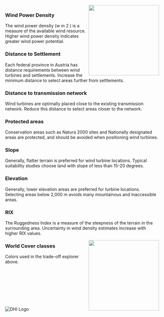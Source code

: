 <div style="width: 100%;"><img style="width:230px; float:right;" src="data/gtif/images/legends/REP1.png"></img></div>

### Wind Power Density
The wind power density (w m 2 ) is a measure of the available wind resource. Higher wind power density
indicates greater wind power potential.


### Distance to Settlement
Each federal province in Austria has distance requirements between wind turbines and settlements.
Increase the minimum distance to select areas further from settlements.


### Distance to transmission network
Wind turbines are optimally placed close to the existing transmission network. Reduce this distance to
select areas closer to the network.


### Protected areas
Conservation areas such as Natura 2000 sites and Nationally designated areas are protected, and should be
avoided when positioning wind turbines.


### Slope
Generally, flatter terrain is preferred for wind turbine locations. Typical suitability studies choose land with
slope of less than 15-20 degrees.


### Elevation
Generally, lower elevation areas are preferred for turbine locations. Selecting areas below 2,000 m avoids
many mountainous and inaccessible areas.

### RIX
The Ruggedness Index is a measure of the steepness of the terrain in the surrounding area. Uncertainty in
wind density estimates increase with higher RIX values.

<div style="width: 100%;"><img style="width:230px; float:right;" src="data/gtif/images/legends/worldcover.png"></img></div>

### World Cover classes

Colors used in the trade-off explorer above.

&nbsp;

&nbsp;

&nbsp;

&nbsp;

![DHI Logo](data/gtif/images/logos/dhi.png "DHI Logo")
